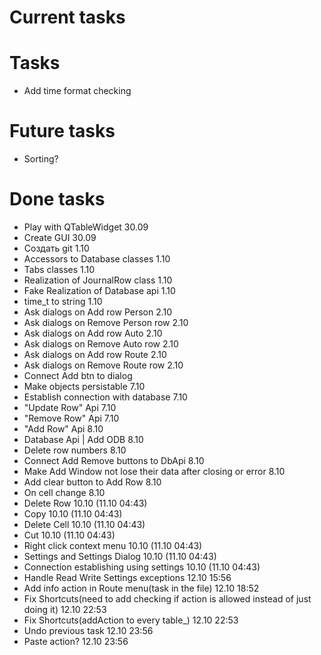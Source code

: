 # Current tasks

# Tasks
- Add time format checking

# Future tasks
- Sorting?

# Done tasks
- Play with QTableWidget 30.09
- Create GUI 30.09
- Создать git 1.10
- Accessors to Database classes 1.10
- Tabs classes 1.10
- Realization of JournalRow class 1.10
- Fake Realization of Database api 1.10
- time_t to string 1.10
- Ask dialogs on Add row Person 2.10
- Ask dialogs on Remove Person row 2.10
- Ask dialogs on Add row Auto 2.10
- Ask dialogs on Remove Auto row 2.10
- Ask dialogs on Add row Route 2.10
- Ask dialogs on Remove Route row 2.10
- Connect Add btn to dialog
- Make objects persistable 7.10
- Establish connection with database 7.10
- "Update Row" Api 7.10
- "Remove Row" Api 7.10
- "Add Row" Api 8.10
- Database Api | Add ODB 8.10
- Delete row numbers 8.10
- Connect Add Remove buttons to DbApi 8.10
- Make Add Window not lose their data after closing or error 8.10
- Add clear button to Add Row 8.10
- On cell change 8.10
- Delete Row 10.10 (11.10 04:43)
- Copy 10.10 (11.10 04:43)
- Delete Cell 10.10 (11.10 04:43)
- Cut 10.10 (11.10 04:43)
- Right click context menu 10.10 (11.10 04:43)
- Settings and Settings Dialog 10.10 (11.10 04:43)
- Connection establishing using settings 10.10 (11.10 04:43)
- Handle Read Write Settings exceptions 12.10 15:56
- Add info action in Route menu(task in the file) 12.10 18:52
- Fix Shortcuts(need to add checking if action is allowed instead of just doing it) 12.10 22:53
- Fix Shortcuts(addAction to every table_) 12.10 22:53
- Undo previous task 12.10 23:56
- Paste action? 12.10 23:56
